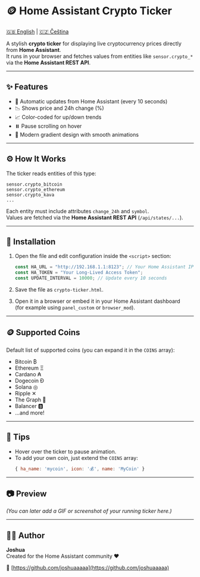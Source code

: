 # 🪙 Home Assistant Crypto Ticker

[🇬🇧 English](README.md) | [🇨🇿 Čeština](README_CZ.md)

A stylish **crypto ticker** for displaying live cryptocurrency prices directly from **Home Assistant**.  
It runs in your browser and fetches values from entities like `sensor.crypto_*` via the **Home Assistant REST API**.

---

## ✨ Features
- 🔁 Automatic updates from Home Assistant (every 10 seconds)  
- 📉 Shows price and 24h change (%)  
- 📈 Color-coded for up/down trends  
- ⏸️ Pause scrolling on hover  
- 🌙 Modern gradient design with smooth animations  

---

## ⚙️ How It Works
The ticker reads entities of this type:  
```
sensor.crypto_bitcoin
sensor.crypto_ethereum
sensor.crypto_kava
...
```
Each entity must include attributes `change_24h` and `symbol`.  
Values are fetched via the **Home Assistant REST API** (`/api/states/...`).

---

## 🧩 Installation
1. Open the file and edit configuration inside the `<script>` section:
   ```js
   const HA_URL = "http://192.168.1.1:8123"; // Your Home Assistant IP address
   const HA_TOKEN = "Your Long-Lived Access Token";
   const UPDATE_INTERVAL = 10000; // Update every 10 seconds
   ```

2. Save the file as `crypto-ticker.html`.

3. Open it in a browser or embed it in your Home Assistant dashboard  
   (for example using `panel_custom` or `browser_mod`).

---

## 🪙 Supported Coins
Default list of supported coins (you can expand it in the `COINS` array):
- Bitcoin ₿  
- Ethereum Ξ  
- Cardano ₳  
- Dogecoin Ð  
- Solana ◎  
- Ripple ✕  
- The Graph 🔺  
- Balancer 🅱️  
- …and more!  

---

## 🧠 Tips
- Hover over the ticker to pause animation.  
- To add your own coin, just extend the `COINS` array:  
  ```js
  { ha_name: 'mycoin', icon: '💰', name: 'MyCoin' }
  ```

---

## 📷 Preview
*(You can later add a GIF or screenshot of your running ticker here.)*

---

## 🧑‍💻 Author
**Joshua**  
Created for the Home Assistant community ❤️  

🔗 [https://github.com/joshuaaaaa](https://github.com/joshuaaaaa)

